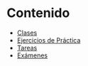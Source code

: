 # Contenido

* [Clases](https://github.com/devBorisG/Estadistica-ll/tree/master/Clases)
* [Ejercicios de Práctica](https://github.com/devBorisG/Estadistica-ll/tree/master/Ejercicios%20Practica)
* [Tareas](https://github.com/devBorisG/Estadistica-ll/tree/master/Tareas)
* [Exámenes](https://github.com/devBorisG/Estadistica-ll/tree/master/Examenes)
